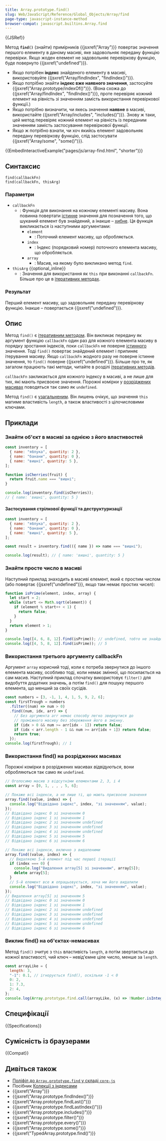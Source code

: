 ```yaml
---
title: Array.prototype.find()
slug: Web/JavaScript/Reference/Global_Objects/Array/find
page-type: javascript-instance-method
browser-compat: javascript.builtins.Array.find
---
```


{{JSRef}}

Метод **`find()`** (знайти) примірників {{jsxref("Array")}} повертає значення першого елементу в даному масиві, яке задовольняє передану функцію перевірки. Якщо жоден елемент не задовольняє перевіркову функцію, буде повернуто {{jsxref("undefined")}}.

- Якщо потрібен **індекс** знайденого елементу в масиві, використовуйте {{jsxref("Array/findIndex", "findIndex()")}}.
- Якщо потрібно знайти **індекс вже наявного значення**, застосуйте {{jsxref("Array.prototype/indexOf()")}}. (Вона схожа до {{jsxref("Array/findIndex", "findIndex()")}}, проте перевіряє кожний елемент на рівність зі значенням замість використання перевіркової функції.)
- Якщо потрібно визначити, чи якесь значення **наявне** в масиві, використайте
  {{jsxref("Array/includes", "includes()")}}. Знову ж таки, цей метод перевіряє кожний елемент на рівність із переданим значенням замість застосування перевіркової функції.
- Якщо ж потрібно взнати, чи хоч якийсь елемент задовольняє передану перевіркову функцію, слід застосувати {{jsxref("Array/some", "some()")}}.

{{EmbedInteractiveExample("pages/js/array-find.html", "shorter")}}

## Синтаксис

```js-nolint
find(callbackFn)
find(callbackFn, thisArg)
```

### Параметри

- `callbackFn`
  - : Функція для виконання на кожному елементі масиву. Вона повинна повертати [істинне](/uk/docs/Glossary/Truthy) значення для позначення того, що шуканий елемент був знайдений, а інакше – [хибне](/uk/docs/Glossary/Falsy). Ця функція викликається із наступними аргументами:
    - `element`
      - : Поточний елемент масиву, що обробляється.
    - `index`
      - : Індекс (порядковий номер) поточного елемента масиву, що обробляється.
    - `array`
      - : Масив, на якому було викликано метод `find`.
- `thisArg` {{optional_inline}}
  - : Значення для використання як `this` при виконанні `callbackFn`. Більше про це в [ітеративних методах](/uk/docs/Web/JavaScript/Reference/Global_Objects/Array#iteratyvni-metody).

### Результат

Перший елемент масиву, що задовольняє передану перевіркову функцію.
Інакше – повертається {{jsxref("undefined")}}.

## Опис

Метод `find()` є [ітеративним методом](/uk/docs/Web/JavaScript/Reference/Global_Objects/Array#iteratyvni-metody). Він викликає передану як аргумент функцію `callbackFn` один раз для кожного елемента масиву в порядку зростання індексів, поки `callbackFn` не поверне [істинного](/uk/docs/Glossary/Truthy) значення. Тоді `find()` повертає знайдений елемент і припиняє ітерування масиву. Якщо `callbackFn` жодного разу не поверне істинне значення, то `find()` поверне {{jsxref("undefined")}}. Більше про те, як загалом працюють такі методи, читайте в розділі [ітеративних методів](/uk/docs/Web/JavaScript/Reference/Global_Objects/Array#iteratyvni-metody).

`callbackFn` закликається для _кожного_ індексу в масиві, а не лише для тих, які мають присвоєне значення. Порожні комірки у [розріджених масивах](/uk/docs/Web/JavaScript/Guide/Indexed_collections#rozridzheni-masyvy) поводяться так само як `undefined`.

Метод `find()` є [узагальненим](/uk/docs/Web/JavaScript/Reference/Global_Objects/Array#uzahalneni-metody-masyvu). Він лишень очікує, що значення `this` матиме властивість `length`, а також властивості з цілочисловими ключами.

## Приклади

### Знайти об'єкт в масиві за однією з його властивостей

```js
const inventory = [
  { name: "яблука", quantity: 2 },
  { name: "банани", quantity: 0 },
  { name: "вишні", quantity: 5 },
];

function isCherries(fruit) {
  return fruit.name === "вишні";
}

console.log(inventory.find(isCherries));
// { name: 'вишні', quantity: 5 }
```

#### Застосування стрілкової функції та деструктуризації

```js
const inventory = [
  { name: "яблука", quantity: 2 },
  { name: "банани", quantity: 0 },
  { name: "вишні", quantity: 5 },
];

const result = inventory.find(({ name }) => name === "вишні");

console.log(result); // { name: 'вишні', quantity: 5 }
```

### Знайти просте число в масиві

Наступний приклад знаходить в масиві елемент, який є простим числом (або повертає {{jsxref("undefined")}}, якщо там немає простих чисел):

```js
function isPrime(element, index, array) {
  let start = 2;
  while (start <= Math.sqrt(element)) {
    if (element % start++ < 1) {
      return false;
    }
  }
  return element > 1;
}

console.log([4, 6, 8, 12].find(isPrime)); // undefined, тобто не знайдено
console.log([4, 5, 8, 12].find(isPrime)); // 5
```

### Використання третього аргументу callbackFn

Аргумент `array` корисний тоді, коли є потреба звернутися до іншого елемента масиву, особливо тоді, коли немає змінної, що посилається на сам масив. Наступний приклад спочатку використовує `filter()` для видобуття додатних значень, а потім `find()` для пошуку першого елемента, що менший за своїх сусідів.

```js
const numbers = [3, -1, 1, 4, 1, 5, 9, 2, 6];
const firstTrough = numbers
  .filter((num) => num > 0)
  .find((num, idx, arr) => {
    // Без аргумента arr немає способу легко звернутися до
    // проміжного масиву без збереження його в змінну.
    if (idx > 0 && num >= arr[idx - 1]) return false;
    if (idx < arr.length - 1 && num >= arr[idx + 1]) return false;
    return true;
  });
console.log(firstTrough); // 1
```

### Використання find() на розріджених масивах

Порожні комірки в розріджених масивах _відвідуються_, вони обробляються так само як `undefined`.

```js
// Оголосимо масив з відсутніми елементами 2, 3, і 4
const array = [0, 1, , , , 5, 6];

// Покаже всі індекси, а не лише ті, що мають присвоєне значення
array.find((value, index) => {
  console.log("Відвідано індекс", index, "зі значенням", value);
});
// Відвідано індекс 0 зі значенням 0
// Відвідано індекс 1 зі значенням 1
// Відвідано індекс 2 зі значенням undefined
// Відвідано індекс 3 зі значенням undefined
// Відвідано індекс 4 зі значенням undefined
// Відвідано індекс 5 зі значенням 5
// Відвідано індекс 6 зі значенням 6

// Покаже всі індекси, включно з видаленими
array.find((value, index) => {
  // Видаляємо 5-й елемент під час першої ітерації
  if (index === 0) {
    console.log("Видалення array[5] зі значенням", array[5]);
    delete array[5];
  }
  // 5-й елемент все ж опрацьовується, хоча ми його видалили
  console.log("Відвідано індекс", index, "зі значенням", value);
});
// Видалення array[5] зі значенням 5
// Відвідано індекс 0 зі значенням 0
// Відвідано індекс 1 зі значенням 1
// Відвідано індекс 2 зі значенням undefined
// Відвідано індекс 3 зі значенням undefined
// Відвідано індекс 4 зі значенням undefined
// Відвідано індекс 5 зі значенням undefined
// Відвідано індекс 6 зі значенням 6
```

### Виклик find() на об'єктах-немасивах

Метод `find()` зчитує з `this` властивість `length`, а потім звертається до кожної властивості, чий ключ – невід'ємне ціле число, менше за `length`.

```js
const arrayLike = {
  length: 3,
  "-1": 0.1, // ігнорується find(), оскільки -1 < 0
  0: 2,
  1: 7.3,
  2: 4,
};
console.log(Array.prototype.find.call(arrayLike, (x) => !Number.isInteger(x))); // 7.3
```

## Специфікації

{{Specifications}}

## Сумісність із браузерами

{{Compat}}

## Дивіться також

- [Поліфіл до `Array.prototype.find` у складі `core-js`](https://github.com/zloirock/core-js#ecmascript-array)
- Посібник [Колекції з індексами](/uk/docs/Web/JavaScript/Guide/Indexed_collections)
- {{jsxref("Array")}}
- {{jsxref("Array.prototype.findIndex()")}}
- {{jsxref("Array.prototype.findLast()")}}
- {{jsxref("Array.prototype.findLastIndex()")}}
- {{jsxref("Array.prototype.includes()")}}
- {{jsxref("Array.prototype.filter()")}}
- {{jsxref("Array.prototype.every()")}}
- {{jsxref("Array.prototype.some()")}}
- {{jsxref("TypedArray.prototype.find()")}}
